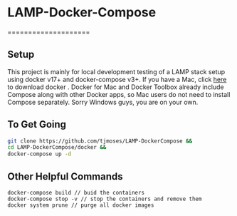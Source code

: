 # LAMP-Docker-Compose
====================

## Setup
This project is mainly for local development testing of a LAMP stack setup using docker v17+ and docker-compose v3+.
If you have a Mac, click [here](https://docs.docker.com/v17.12/docker-for-mac/install/) to download docker .
Docker for Mac and Docker Toolbox already include Compose along with other Docker apps, so Mac users do not need to install Compose separately. Sorry Windows guys, you are on your own.

## To Get Going
```bash
git clone https://github.com/tjmoses/LAMP-DockerCompose &&
cd LAMP-DockerCompose/docker &&
docker-compose up -d
```

## Other Helpful Commands
```docker
docker-compose build // buid the containers
docker-compose stop -v // stop the containers and remove them
docker system prune // purge all docker images
```

